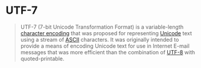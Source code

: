 # UTF-7

> UTF-7 (7-bit Unicode Transformation Format) is a variable-length [character encoding][concept-encoding] that was proposed for representing [Unicode][concept-unicode] text using a stream of [ASCII][concept-ascii] characters. It was originally intended to provide a means of encoding Unicode text for use in Internet E-mail messages that was more efficient than the combination of [UTF-8][concept-utf8] with quoted-printable.

[concept-ascii]: ./ascii.md
[concept-encoding]: ./character_encoding.md
[concept-unicode]: ./unicode.md
[concept-utf8]: ./utf8.md
